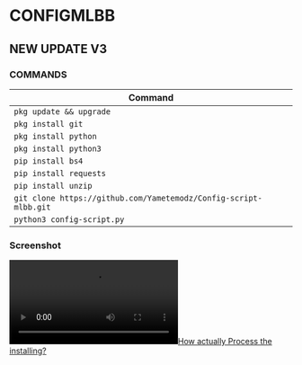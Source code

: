 # CONFIGMLBB

## NEW UPDATE V3

### COMMANDS

| Command                                                       |
|---------------------------------------------------------------|
| `pkg update && upgrade`                                       |
| `pkg install git`                                             |
| `pkg install python`                                          |
| `pkg install python3`                                         |
| `pip install bs4`                                             |
| `pip install requests`                                        |
| `pip install unzip`                                           |
| `git clone https://github.com/Yametemodz/Config-script-mlbb.git` |
| `python3 config-script.py`                                    |

### Screenshot




[![How actually Process the installing?](https://j.top4top.io/m_30777u0za0.mp4)](https://j.top4top.io/m_30777u0za0.mp4)
